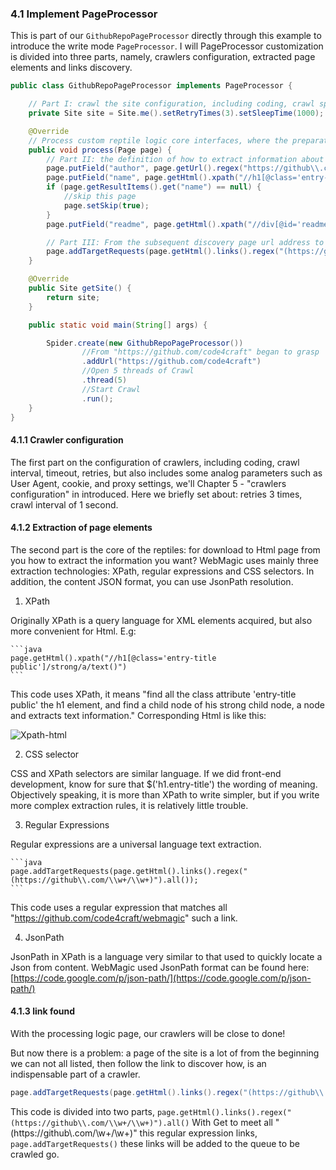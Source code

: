 ### 4.1 Implement PageProcessor

This is part of our `GithubRepoPageProcessor` directly through this example to introduce the write mode `PageProcessor`. I will PageProcessor customization is divided into three parts, namely, crawlers configuration, extracted page elements and links discovery.

```java
public class GithubRepoPageProcessor implements PageProcessor {

    // Part I: crawl the site configuration, including coding, crawl space, retries, etc.
    private Site site = Site.me().setRetryTimes(3).setSleepTime(1000);

    @Override
    // Process custom reptile logic core interfaces, where the preparation of extraction logic
    public void process(Page page) {
        // Part II: the definition of how to extract information about the page, and preserved
        page.putField("author", page.getUrl().regex("https://github\\.com/(\\w+)/.*").toString());
        page.putField("name", page.getHtml().xpath("//h1[@class='entry-title public']/strong/a/text()").toString());
        if (page.getResultItems().get("name") == null) {
            //skip this page
            page.setSkip(true);
        }
        page.putField("readme", page.getHtml().xpath("//div[@id='readme']/tidyText()"));

        // Part III: From the subsequent discovery page url address to crawl
        page.addTargetRequests(page.getHtml().links().regex("(https://github\\.com/\\w+/\\w+)").all());
    }

    @Override
    public Site getSite() {
        return site;
    }

    public static void main(String[] args) {

        Spider.create(new GithubRepoPageProcessor())
                //From "https://github.com/code4craft" began to grasp
                .addUrl("https://github.com/code4craft")
                //Open 5 threads of Crawl
                .thread(5)
                //Start Crawl
                .run();
    }
}
```

#### 4.1.1 Crawler configuration

The first part on the configuration of crawlers, including coding, crawl interval, timeout, retries, but also includes some analog parameters such as User Agent, cookie, and proxy settings, we'll Chapter 5 - "crawlers configuration" in introduced. Here we briefly set about: retries 3 times, crawl interval of 1 second.

#### 4.1.2 Extraction of page elements

The second part is the core of the reptiles: for download to Html page from you how to extract the information you want? WebMagic uses mainly three extraction technologies: XPath, regular expressions and CSS selectors. In addition, the content JSON format, you can use JsonPath resolution.

1. XPath

  Originally XPath is a query language for XML elements acquired, but also more convenient for Html. E.g:

	```java
	page.getHtml().xpath("//h1[@class='entry-title public']/strong/a/text()")
	```

  This code uses XPath, it means "find all the class attribute 'entry-title public' the h1 element, and find a child node of his strong child node, a node and extracts text information."
Corresponding Html is like this:

  ![Xpath-html](http://webmagic.qiniudn.com/oscimages/104607_Aqq8_190591.png)

2. CSS selector

  CSS and XPath selectors are similar language. If we did front-end development, know for sure that $('h1.entry-title') the wording of meaning. Objectively speaking, it is more than XPath to write simpler, but if you write more complex extraction rules, it is relatively little trouble.

3. Regular Expressions

  Regular expressions are a universal language text extraction.

	```java
	page.addTargetRequests(page.getHtml().links().regex("(https://github\\.com/\\w+/\\w+)").all());
	```

  This code uses a regular expression that matches all "https://github.com/code4craft/webmagic" such a link.

4. JsonPath

  JsonPath in XPath is a language very similar to that used to quickly locate a Json from content. WebMagic used JsonPath format can be found here: [https://code.google.com/p/json-path/](https://code.google.com/p/json-path/)

#### 4.1.3 link found

With the processing logic page, our crawlers will be close to done!

But now there is a problem: a page of the site is a lot of from the beginning we can not all listed, then follow the link to discover how, is an indispensable part of a crawler.

```java
page.addTargetRequests(page.getHtml().links().regex("(https://github\\.com/\\w+/\\w+)").all());
```

This code is divided into two parts, `page.getHtml().links().regex("(https://github\\.com/\\w+/\\w+)").all()` With Get to meet all "(https://github\\.com/\\w+/\\w+)" this regular expression links, `page.addTargetRequests()` these links will be added to the queue to be crawled go.
